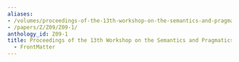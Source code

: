 ```yaml
---
aliases:
- /volumes/proceedings-of-the-13th-workshop-on-the-semantics-and-pragmatics-of-dialogue-frontmatter/
- /papers/Z/Z09/Z09-1/
anthology_id: Z09-1
title: Proceedings of the 13th Workshop on the Semantics and Pragmatics of Dialogue
  - FrontMatter
---
```

